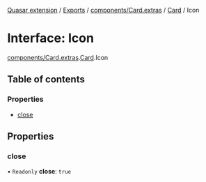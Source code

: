 [Quasar extension](../index.md) / [Exports](../modules.md) / [components/Card.extras](../modules/components_Card_extras.md) / [Card](../modules/components_Card_extras.Card.md) / Icon

# Interface: Icon

[components/Card.extras](../modules/components_Card_extras.md).[Card](../modules/components_Card_extras.Card.md).Icon

## Table of contents

### Properties

- [close](components_Card_extras.Card.Icon.md#close)

## Properties

### close

• `Readonly` **close**: ``true``
